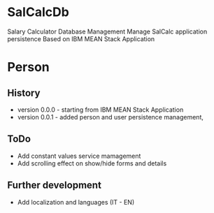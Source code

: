 # SalCalcDb
Salary Calculator Database Management
Manage SalCalc application persistence 
Based on IBM MEAN Stack Application

# Person


## History
- version 0.0.0 - starting from IBM MEAN Stack Application
- version 0.0.1 - added person and user persistence management, 

## ToDo
- Add constant values service mamagement
- Add scrolling effect on show/hide forms and details

## Further development
- Add localization and languages (IT - EN)
